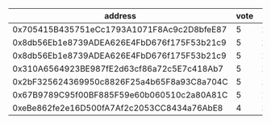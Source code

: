 address|vote|timestamp|signature
---|---|---|---
0x705415B435751eCc1793A1071F8Ac9c2D8bfeE87|5|1602600452|0x76ab1a9f26b9f207a01cf77f31f7023ceb66e7480ea13dfaa48d9cfedbaa40b52bc9fc71e6b8faa5fb86fcaad25f41392a12603cd281551a748ee9bd757fb0b21b
0x8db56Eb1e8739ADEA626E4FbD676f175F53b21c9|5|1602600484|0x87fcb5a75b772129bbd7e1fe6112df385d1811fb353e0bab19cb97fa71d3855601fb1739637cdad05dadb19633169a67a97808a6ba9aed960b0530fba72752561c
0x8db56Eb1e8739ADEA626E4FbD676f175F53b21c9|5|1602600616|0xd64df25b4f38d6977a30cc73ab01026642dd9e4264d90df539cbe6e3c1ba7d576a81d853058c7e2d434c731339ce1e702309aa740c134d7a1837505be47b01a71b
0x310A6564923BE987fE2d63cf86a72c5E7c418Ab7|5|1602600718|0xa852cdf9ef2a3ccdb9d45896c04c419d7f3e42c6525076bd730b3c6cccda27a661cb036e794482c2f385f41fd7f53e28e81a34df8170ad143e2ddedd5bc533a11c
0x2bF325624369950c8826F25a4b65F8a93C8a704C|5|1602600992|0xc9bd2841a89319af54cdce249006281f40205d5953d56d1fe128f5f810400b0f439f151400f03cd2cc8bbd920ffb0bfae61f5009bd3c7f4458a606d330a288921c
0x67B9789C95f00BF885F59e60b060510c2a80A81C|5|1602601107|0x23af0e7959284f9e688bd0a93469475060a8928a15d780f9fa93dc7e1e1bf7e6786904c45a1cf47319c02b12b5fa2b871e8ba83b34b6fe09238cc7e8454b1e471b
0xeBe862fe2e16D500fA7Af2c2053CC8434a76AbE8|4|1602601457|0xd4517cfb62609248d19bc51d377e7f2aaafbd62a7d4807a83bc12ddaf88e410d4d8fa578cf740285a3ab9a8adfd7596719df8f0aba4f7a2560fcbb51c3a459b81c